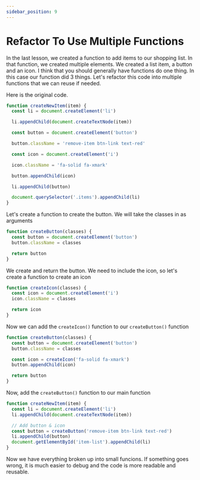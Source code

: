 ```yaml
---
sidebar_position: 9
---
```


# Refactor To Use Multiple Functions

In the last lesson, we created a function to add items to our shopping list. In that function, we created multiple elements. We created a list item, a button and an icon. I think that you should generally have functions do one thing. In this case our function did 3 things. Let's refactor this code into multiple functions that we can reuse if needed.

Here is the original code.

```js
function createNewItem(item) {
  const li = document.createElement('li')

  li.appendChild(document.createTextNode(item))

  const button = document.createElement('button')

  button.className = 'remove-item btn-link text-red'

  const icon = document.createElement('i')

  icon.className = 'fa-solid fa-xmark'

  button.appendChild(icon)

  li.appendChild(button)

  document.querySelector('.items').appendChild(li)
}
```

Let's create a function to create the button. We will take the classes in as arguments

```js
function createButton(classes) {
  const button = document.createElement('button')
  button.className = classes

  return button
}
```

We create and return the button. We need to include the icon, so let's create a function to create an icon

```js
function createIcon(classes) {
  const icon = document.createElement('i')
  icon.className = classes

  return icon
}
```

Now we can add the `createIcon()` function to our `createButton()` function

```js
function createButton(classes) {
  const button = document.createElement('button')
  button.className = classes

  const icon = createIcon('fa-solid fa-xmark')
  button.appendChild(icon)

  return button
}
```

Now, add the `createButton()` function to our main function

```js
function createNewItem(item) {
  const li = document.createElement('li')
  li.appendChild(document.createTextNode(item))

  // Add button & icon
  const button = createButton('remove-item btn-link text-red')
  li.appendChild(button)
  document.getElementById('item-list').appendChild(li)
}
```

Now we have everything broken up into small funcions. If something goes wrong, it is much easier to debug and the code is more readable and reusable.
